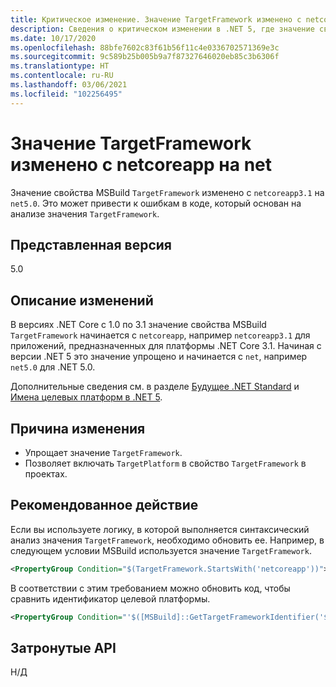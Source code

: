```yaml
---
title: Критическое изменение. Значение TargetFramework изменено с netcoreapp на net
description: Сведения о критическом изменении в .NET 5, где значение свойства TargetFramework MSBuild изменено с netcoreapp3.1 на net5.0.
ms.date: 10/17/2020
ms.openlocfilehash: 88bfe7602c83f61b56f11c4e0336702571369e3c
ms.sourcegitcommit: 9c589b25b005b9a7f87327646020eb85c3b6306f
ms.translationtype: HT
ms.contentlocale: ru-RU
ms.lasthandoff: 03/06/2021
ms.locfileid: "102256495"
---
```

# <a name="targetframework-change-from-netcoreapp-to-net"></a>Значение TargetFramework изменено с netcoreapp на net

Значение свойства MSBuild `TargetFramework` изменено с `netcoreapp3.1` на `net5.0`. Это может привести к ошибкам в коде, который основан на анализе значения `TargetFramework`.

## <a name="version-introduced"></a>Представленная версия

5.0

## <a name="change-description"></a>Описание изменений

В версиях .NET Core с 1.0 по 3.1 значение свойства MSBuild `TargetFramework` начинается с `netcoreapp`, например `netcoreapp3.1` для приложений, предназначенных для платформы .NET Core 3.1. Начиная с версии .NET 5 это значение упрощено и начинается с `net`, например `net5.0` для .NET 5.0.

Дополнительные сведения см. в разделе [Будущее .NET Standard](https://devblogs.microsoft.com/dotnet/the-future-of-net-standard/) и [Имена целевых платформ в .NET 5](https://github.com/dotnet/designs/blob/main/accepted/2020/net5/net5.md).

## <a name="reason-for-change"></a>Причина изменения

- Упрощает значение `TargetFramework`.
- Позволяет включать `TargetPlatform` в свойство `TargetFramework` в проектах.

## <a name="recommended-action"></a>Рекомендованное действие

Если вы используете логику, в которой выполняется синтаксический анализ значения `TargetFramework`, необходимо обновить ее. Например, в следующем условии MSBuild используется значение `TargetFramework`.

```xml
<PropertyGroup Condition="$(TargetFramework.StartsWith('netcoreapp'))">
```

В соответствии с этим требованием можно обновить код, чтобы сравнить идентификатор целевой платформы.

```xml
<PropertyGroup Condition="'$([MSBuild]::GetTargetFrameworkIdentifier('$(TargetFramework)'))' == '.NETCoreApp'">
```

## <a name="affected-apis"></a>Затронутые API

Н/Д

<!--

### Affected APIs

Not detectable via API analysis.

### Category

MSBuild

-->
